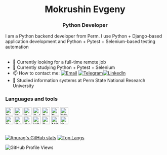 <h1 align="center">Mokrushin Evgeny</h1>
<h3 align="center">Python Developer</h3>

<div align="left"></left>I am a Python backend developer from Perm. I use Python + Django-based application development and Python + Pytest + Selenium-based testing automation </div>

<br>

- 💼 Currently looking for a full-time remote job
- 🌱 Currently studying Python + Pytest + Selenium
- 📫  How to contact me: <a href="mailto:fobos_media@mail.ru "><img alt="Email" src="https://img.shields.io/badge/Email-blue?logo=gmail&logoColor=FFF "></a> <a href="https://t.me/jrush_fobos "><img alt="Telegram" src="https://img.shields.io/badge/Telegram-blue?logo=telegram&logoColor=FFF "></a><a href="https://www.linkedin.com/in/eugene-mokr/" target="_blank"><img src="https://img.shields.io/badge/LinkedIn-blue?logo=linkedin&logoColor=FFF" alt="LinkedIn" /></a>
- 🏫 Studied information systems at Perm State National Research University

### Languages and tools
<div>
<a href="https://www.python.org"><img alt="Python" src="https://img.shields.io/badge/Python-FFF?logo=python&logoColor=FFF&labelColor=3B77A8" height="25px"></a>
<a href="https://www.djangoproject.com"><img alt="Django" src="https://img.shields.io/badge/Django-FFF?logo=django&logoColor=FFF&labelColor=0C4B33" height="25px"></a>
<a href="https://docs.pytest.org"><img alt="Pytest" src="https://img.shields.io/badge/Pytest-FFF?logo=pytest&logoColor=FFF&labelColor=0A9EDC" height="25px"></a>
<a href="https://www.selenium.dev/"><img alt="Selenium" src="https://img.shields.io/badge/Selenium-FFF?logo=selenium&logoColor=FFF&labelColor=43B02A" height="25px"></a>
<a href="https://www.postgresql.org"><img alt="PostgreSQL" src="https://img.shields.io/badge/PostgreSQL-FFF?logo=postgresql&logoColor=FFF&labelColor=4169E1" height="25px"></a>  
<a href="https://www.postgresql.org"><img alt="PostgreSQL" src="ссылка_на_изображение_PostgreSQL" height="25px"></a>
<a href="https://www.sqlite.org"><img alt="SQLite" src="https://img.shields.io/badge/SQLite-FFF?logo=sqlite&logoColor=FFF&labelColor=003B57" height="25px"></a>
<br>
<a href="https://www.docker.com"><img alt="Docker" src="https://img.shields.io/badge/Docker-FFF?logo=docker&logoColor=FFF&labelColor=2496ED" height="25px"></a>
<a href="https://github.com/features/actions"><img alt="GitHub Actions" src="https://img.shields.io/badge/GitHub%20Actions-FFF?logo=githubactions&logoColor=FFF&labelColor=2088FF" height="25px"></a>
<a href="https://git-scm.com"><img alt="Git" src="https://img.shields.io/badge/Git-FFF?logo=git&logoColor=FFF&labelColor=F05032" height="25px"></a>
<a href="https://code.visualstudio.com"><img alt="VSCode" src="https://img.shields.io/badge/VSCode-FFF?logo=visualstudiocode&logoColor=FFF&labelColor=007ACC" height="25px"></a>
<a href="https://www.postman.com"><img alt="Postman" src="https://img.shields.io/badge/Postman-FFF?logo=postman&logoColor=FFF&labelColor=FF6C37" height="25px"></a>
<a href="https://nginx.org"><img alt="NGINX" src="https://img.shields.io/badge/NGINX-FFF?logo=nginx&logoColor=FFF&labelColor=009639" height="25px"></a>
<a href="https://gunicorn.org"><img alt="Gunicorn" src="https://img.shields.io/badge/Gunicorn-FFF?logo=gunicorn&logoColor=FFF&labelColor=499848" height="25px"></a>
</div>
<br>

[![Anurag's GitHub stats](https://github-readme-stats.vercel.app/api?username=JRushFobos&show_icons=true&hide_rank=true)](https://github.com/anuraghazra/github-readme-stats) 
[![Top Langs](https://github-readme-stats.vercel.app/api/top-langs/?username=JRushFobos&layout=donut)](https://github.com/anuraghazra/github-readme-stats)

![GitHub Profile Views](https://komarev.com/ghpvc/?username=JRushFobos)
